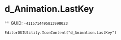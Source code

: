 # d_Animation.LastKey
![](/img/d_Animation.LastKey.png)
GUID: `-4115714495813998023`
```
EditorGUIUtility.IconContent("d_Animation.LastKey")
```
